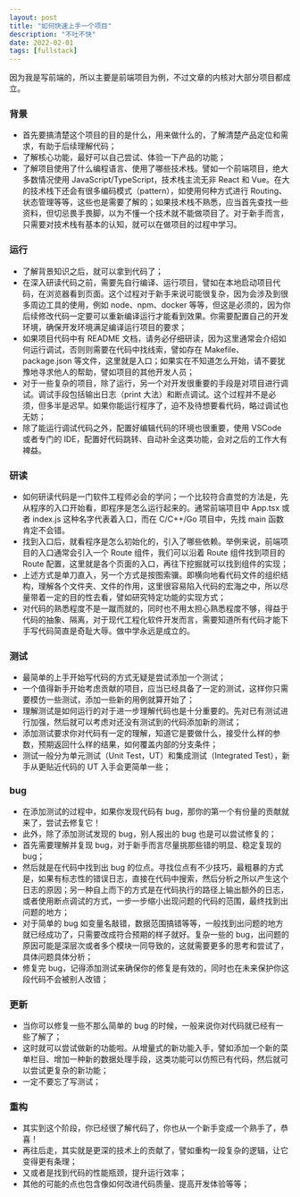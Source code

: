 ```yaml
---
layout: post
title: "如何快速上手一个项目"
description: "不吐不快"
date: 2022-02-01
tags: [fullstack]
---
```


因为我是写前端的，所以主要是前端项目为例，不过文章的内核对大部分项目都成立。

<!--more-->

### 背景

- 首先要搞清楚这个项目的目的是什么，用来做什么的，了解清楚产品定位和需求，有助于后续理解代码；
- 了解核心功能，最好可以自己尝试、体验一下产品的功能；
- 了解项目使用了什么编程语言、使用了哪些技术栈。譬如一个前端项目，绝大多数情况使用 JavaScript/TypeScript，技术栈主流无非 React 和 Vue。在大的技术栈下还会有很多编码模式（pattern），如使用何种方式进行 Routing、状态管理等等，这些也是需要了解的；如果技术栈不熟悉，应当首先查找一些资料，但切忌畏手畏脚，以为不懂一个技术就不能做项目了。对于新手而言，只需要对技术栈有基本的认知，就可以在做项目的过程中学习。

### 运行

- 了解背景知识之后，就可以拿到代码了；
- 在深入研读代码之前，需要先自行编译、运行项目，譬如在本地启动项目代码，在浏览器看到页面。这个过程对于新手来说可能很复杂，因为会涉及到很多周边工具的使用，例如 node、npm、docker 等等，但这是必须的，因为你后续修改代码一定要可以重新编译运行才能看到效果。你需要配置自己的开发环境，确保开发环境满足编译运行项目的要求；
- 如果项目代码中有 README 文档，请务必仔细研读，因为这里通常会介绍如何运行调试，否则则需要在代码中找线索，譬如存在 Makefile、package.json 等文件，这里就是入口；如果实在不知道怎么开始，请不要犹豫地寻求他人的帮助，譬如项目的其他开发人员；
- 对于一些复杂的项目，除了运行，另一个对开发很重要的手段是对项目进行调试。调试手段包括输出日志（print 大法）和断点调试。这个过程并不是必须，但多半是迟早。如果你能运行程序了，迫不及待想要看代码，略过调试也无妨；
- 除了能运行调试代码之外，配置好编辑代码的环境也很重要，使用 VSCode 或者专门的 IDE，配置好代码跳转、自动补全这类功能，会对之后的工作大有裨益。

### 研读

- 如何研读代码是一门软件工程师必会的学问；一个比较符合直觉的方法是，先从程序的入口开始看，即程序是怎么运行起来的。通常前端项目中 App.tsx 或者 index.js 这种名字代表着入口，而在 C/C++/Go 项目中，先找 main 函数肯定不会错。
- 找到入口后，就看程序是怎么初始化的，引入了哪些依赖。举例来说，前端项目的入口通常会引入一个 Route 组件，我们可以沿着 Route 组件找到项目的 Route 配置，这里就是各个页面的入口，再往下挖掘就可以找到组件的实现；
- 上述方式是单刀直入，另一个方式是按图索骥。即横向地看代码文件的组织结构，理解各个文件夹、文件的作用，这里很容易陷入代码的宏海之中，所以尽量带着一定的目的性去看，譬如研究特定功能的实现方式；
- 对代码的熟悉程度不是一蹴而就的，同时也不用太担心熟悉程度不够，得益于代码的抽象、隔离，对于现代工程化软件开发而言，需要知道所有代码才能下手写代码简直是奇耻大辱。做中学永远是成立的。

### 测试

- 最简单的上手开始写代码的方式无疑是尝试添加一个测试；
- 一个值得新手开始考虑贡献的项目，应当已经具备了一定的测试，这样你只需要模仿一些测试，添加一些新的用例就算开始了；
- 理解测试是如何运行的对于进一步理解代码也是十分重要的。先对已有测试进行加强，然后就可以考虑对还没有测试到的代码添加新的测试；
- 添加测试要求你对代码有一定的理解，知道它是要做什么，接受什么样的参数，预期返回什么样的结果，如何覆盖内部的分支条件；
- 测试一般分为单元测试（Unit Test，UT）和集成测试（Integrated Test），新手从更贴近代码的 UT 入手会更简单一些；

### bug

- 在添加测试的过程中，如果你发现代码有 bug，那你的第一个有份量的贡献就来了，尝试去修复它！
- 此外，除了添加测试发现的 bug，别人报出的 bug 也是可以尝试修复的；
- 首先需要理解并复现 bug，对于新手而言尽量挑那些错的明显、稳定复现的 bug；
- 然后就是在代码中找到出 bug 的位点。寻找位点有不少技巧，最粗暴的方式是，如果有标志性的错误日志，直接在代码中搜索，然后分析之所以产生这个日志的原因；另一种自上而下的方式是在代码执行的路径上输出额外的日志，或者使用断点调试的方式，一步一步缩小出现问题的代码的范围，最终找到出问题的地方；
- 对于简单的 bug 如变量名敲错，数据范围搞错等等，一般找到出问题的地方就已经成功了，只需要改成符合预期的样子就好。复杂一些的 bug，出问题的原因可能是深层次或者多个模块一同导致的，这就需要更多的思考和尝试了，具体问题具体分析；
- 修复完 bug，记得添加测试来确保你的修复是有效的，同时也在未来保护你这段代码不会被别人改错；

### 更新

- 当你可以修复一些不那么简单的 bug 的时候，一般来说你对代码就已经有一些了解了；
- 这时就可以尝试做新的功能啦。从增量式的新功能入手，譬如添加一个新的菜单栏目、增加一种新的数据处理手段，这类功能可以仿照已有代码，然后就可以尝试更复杂的新功能；
- 一定不要忘了写测试；

### 重构

- 其实到这个阶段，你已经很了解代码了，你也从一个新手变成一个熟手了，恭喜！
- 再往后走，其实就是更深的技术上的贡献了，譬如重构一段复杂的逻辑，让它变得更有条理；
- 又或者是找到代码的性能瓶颈，提升运行效率；
- 其他的可能的点也包含像如何改进代码质量、提高开发体验等等；

